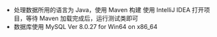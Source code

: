+ 处理数据所用的语言为 Java，使用 Maven 构建
  使用 IntelliJ IDEA 打开项目，等待 Maven 加载完成后，运行测试类即可
+ 数据库使用 MySQL Ver 8.0.27 for Win64 on x86_64